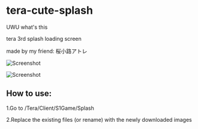 # tera-cute-splash
UWU what's this

tera 3rd splash loading screen

made by my friend: 桜小路アトレ

![Screenshot](https://i.imgur.com/J6jnOaZ.png)

![Screenshot](https://i.imgur.com/WcQYUnh.png)
## How to use:

1.Go to /Tera/Client/S1Game/Splash

2.Replace the existing files (or rename) with the newly downloaded images
